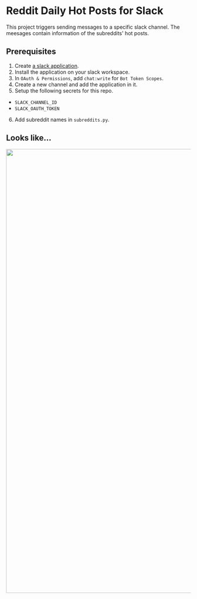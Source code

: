 # Reddit Daily Hot Posts for Slack

This project triggers sending messages to a specific slack channel.
The meesages contain information of the subreddits' hot posts.

## Prerequisites
1. Create [a slack application](https://api.slack.com/apps).
2. Install the application on your slack workspace.
3. In `OAuth & Permissions`, add `chat:write` for `Bot Token Scopes`.
4. Create a new channel and add the application in it.
5. Setup the following secrets for this repo.
- `SLACK_CHANNEL_ID`
- `SLACK_OAUTH_TOKEN`
6. Add subreddit names in `subreddits.py`.

## Looks like...
<img width="1213" src="https://github.com/Curt-Park/reddit-posts-to-slack/assets/14961526/b7945576-daca-428e-9d30-b2a66c9764c6">
